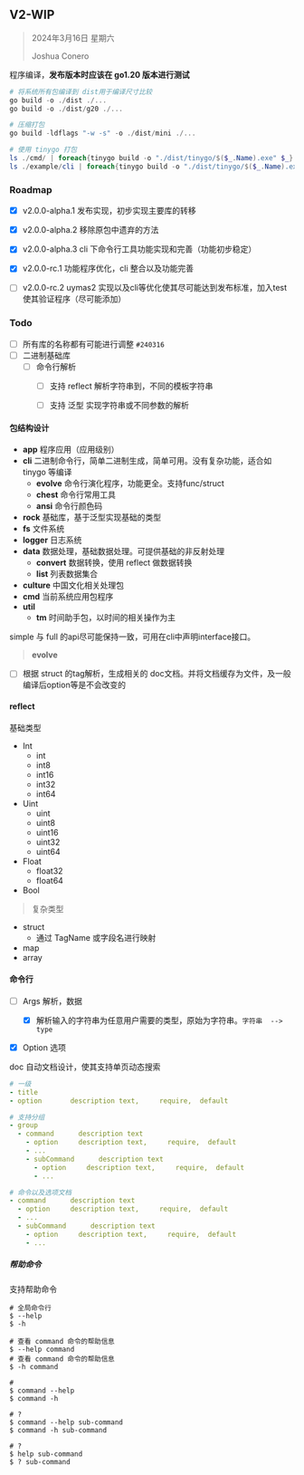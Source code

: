 ## V2-WIP

> 2024年3月16日 星期六
>
> Joshua Conero





程序编译，**发布版本时应该在 go1.20 版本进行测试**

```powershell
# 将系统所有包编译到 dist用于编译尺寸比较
go build -o ./dist ./...
go build -o ./dist/g20 ./...

# 压缩打包
go build -ldflags "-w -s" -o ./dist/mini ./...

# 使用 tinygo 打包
ls ./cmd/ | foreach{tinygo build -o "./dist/tinygo/$($_.Name).exe" $_}
ls ./example/cli | foreach{tinygo build -o "./dist/tinygo/$($_.Name).exe" $_}
```





### Roadmap

- [x] v2.0.0-alpha.1 发布实现，初步实现主要库的转移
- [x] v2.0.0-alpha.2 移除原包中遗弃的方法
- [x] v2.0.0-alpha.3 cli 下命令行工具功能实现和完善（功能初步稳定）
- [x] v2.0.0-rc.1 功能程序优化，cli 整合以及功能完善
- [ ] v2.0.0-rc.2 uymas2 实现以及cli等优化使其尽可能达到发布标准，加入test使其验证程序（尽可能添加）



### Todo

- [ ] 所有库的名称都有可能进行调整 `#240316`
- [ ] 二进制基础库
  - [ ] 命令行解析
    - [ ] 支持 reflect 解析字符串到，不同的模板字符串
    - [ ] 支持 泛型 实现字符串或不同参数的解析



#### 包结构设计

- **app**                  程序应用（应用级别）
- **cli**                     二进制命令行，简单二进制生成，简单可用。没有复杂功能，适合如 tinygo 等编译
  - **evolve**            命令行演化程序，功能更全。支持func/struct
  - **chest**              命令行常用工具
  - **ansi**                命令行颜色码
- **rock**          基础库，基于泛型实现基础的类型
- **fs**                文件系统
- **logger**        日志系统
- **data**            数据处理，基础数据处理。可提供基础的非反射处理
  - **convert**        数据转换，使用 reflect 做数据转换
  - **list**                 列表数据集合
- **culture**      中国文化相关处理包
- **cmd**            当前系统应用包程序
- **util**
  - **tm**             时间助手包，以时间的相关操作为主





simple 与 full 的api尽可能保持一致，可用在cli中声明interface接口。



> **evolve**

- [ ] 根据 struct 的tag解析，生成相关的 doc文档。并将文档缓存为文件，及一般编译后option等是不会改变的





#### reflect

基础类型

- Int
  - int
  - int8
  - int16
  - int32
  - int64
- Uint
  - uint
  - uint8
  - uint16
  - uint32
  - uint64
- Float
  - float32
  - float64
- Bool



> 复杂类型

- struct
  - 通过 TagName 或字段名进行映射
- map
- array



#### 命令行

- [ ] Args 解析，数据
  - [x] 解析输入的字符串为任意用户需要的类型，原始为字符串。`字符串  --> type`
- [x] Option 选项



doc 自动文档设计，使其支持单页动态搜索

```yaml
# 一级
- title
- option       description text,     require,  default

# 支持分组
- group    
  - command      description text
    - option     description text,     require,  default
    - ...
    - subCommand      description text
      - option     description text,     require,  default
      - ...

# 命令以及选项文档
- command      description text
  - option     description text,     require,  default
  - ...
  - subCommand      description text
    - option     description text,     require,  default
    - ...
```



##### 帮助命令

支持帮助命令

```shell
# 全局命令行
$ --help
$ -h

# 查看 command 命令的帮助信息
$ --help command
# 查看 command 命令的帮助信息
$ -h command

#
$ command --help
$ command -h

# ?
$ command --help sub-command
$ command -h sub-command

# ?
$ help sub-command
$ ? sub-command
```


